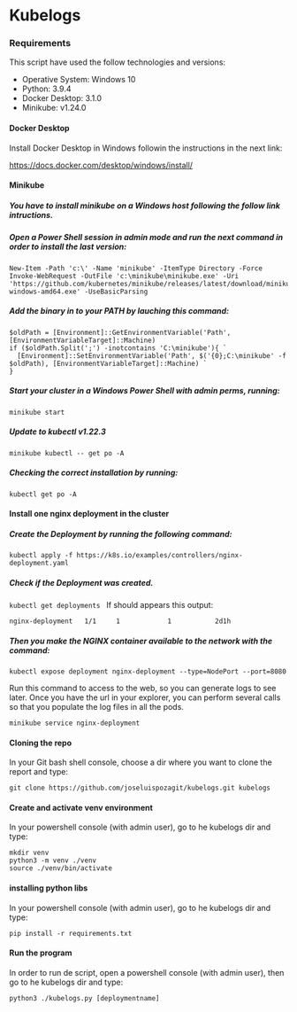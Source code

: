 
# Kubelogs

### Requirements
This script have used the follow technologies and versions:

- Operative System: Windows 10
- Python: 3.9.4 
- Docker Desktop: 3.1.0
- Minikube: v1.24.0

#### Docker Desktop 

Install Docker Desktop in Windows followin the instructions in the next link:

https://docs.docker.com/desktop/windows/install/

####  Minikube

##### You have to install minikube on a Windows host following the follow  link intructions.

##### Open a Power Shell session in admin mode and run the next command in order to install the last version:

    New-Item -Path 'c:\' -Name 'minikube' -ItemType Directory -Force
    Invoke-WebRequest -OutFile 'c:\minikube\minikube.exe' -Uri 'https://github.com/kubernetes/minikube/releases/latest/download/minikube-windows-amd64.exe' -UseBasicParsing

##### Add the binary in to your PATH by lauching this command:

    $oldPath = [Environment]::GetEnvironmentVariable('Path', [EnvironmentVariableTarget]::Machine)
    if ($oldPath.Split(';') -inotcontains 'C:\minikube'){ `
      [Environment]::SetEnvironmentVariable('Path', $('{0};C:\minikube' -f $oldPath), [EnvironmentVariableTarget]::Machine) `
    }

##### Start your cluster in a Windows Power Shell **with admin perms**, running:
`minikube start`

##### Update to kubectl v1.22.3
`minikube kubectl -- get po -A`

##### Checking the correct installation by running:
`kubectl get po -A`

#### Install one nginx deployment in the cluster 


##### Create the Deployment by running the following command:

`kubectl apply -f https://k8s.io/examples/controllers/nginx-deployment.yaml`

##### Check if the Deployment was created.

`kubectl get deployments
`
If should appears this output:

`nginx-deployment   1/1     1            1           2d1h
`
##### Then you  make the NGINX container available to the network with the command:

`kubectl expose deployment nginx-deployment --type=NodePort --port=8080`

Run this command to access to the web, so you can generate logs to see later. Once you have the url in your explorer, you can perform several calls so that you populate the log files in all the pods.

`minikube service nginx-deployment`

#### Cloning the repo

In your Git bash shell console, choose a dir where you want to clone the report and type:

`git clone https://github.com/joseluispozagit/kubelogs.git kubelogs`

####  Create and activate venv environment

In your powershell console (with admin user), go to he kubelogs dir and  type:

    mkdir venv
    python3 -m venv ./venv
    source ./venv/bin/activate

####  installing python libs

In your powershell console (with admin user), go to he kubelogs dir and  type:

`pip install -r requirements.txt`

####  Run the program

In order to run de script, open  a powershell console (with admin user), then go to he kubelogs dir and  type:

`python3 ./kubelogs.py [deploymentname]`
